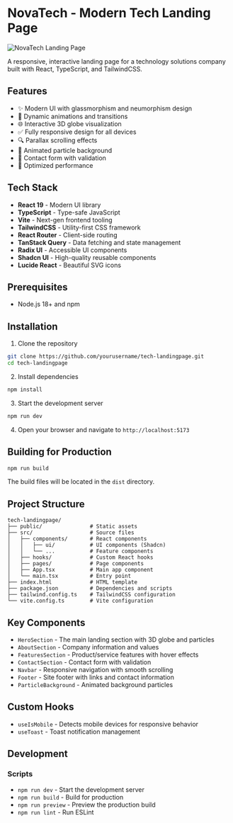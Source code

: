 # NovaTech - Modern Tech Landing Page

![NovaTech Landing Page](https://iili.io/3o680gt.png)

A responsive, interactive landing page for a technology solutions company built with React, TypeScript, and TailwindCSS.

## Features

- ✨ Modern UI with glassmorphism and neumorphism design
- 🎨 Dynamic animations and transitions
- 🌐 Interactive 3D globe visualization
- ✅ Fully responsive design for all devices
- 🔍 Parallax scrolling effects
- 🌙 Animated particle background
- 📝 Contact form with validation
- 🚀 Optimized performance

## Tech Stack

- **React 19** - Modern UI library
- **TypeScript** - Type-safe JavaScript
- **Vite** - Next-gen frontend tooling
- **TailwindCSS** - Utility-first CSS framework
- **React Router** - Client-side routing
- **TanStack Query** - Data fetching and state management
- **Radix UI** - Accessible UI components
- **Shadcn UI** - High-quality reusable components
- **Lucide React** - Beautiful SVG icons

## Prerequisites

- Node.js 18+ and npm

## Installation

1. Clone the repository

```bash
git clone https://github.com/yourusername/tech-landingpage.git
cd tech-landingpage
```

2. Install dependencies

```bash
npm install
```

3. Start the development server

```bash
npm run dev
```

4. Open your browser and navigate to `http://localhost:5173`

## Building for Production

```bash
npm run build
```

The build files will be located in the `dist` directory.

## Project Structure

```
tech-landingpage/
├── public/               # Static assets
├── src/                  # Source files
│   ├── components/       # React components
│   │   ├── ui/           # UI components (Shadcn)
│   │   └── ...           # Feature components
│   ├── hooks/            # Custom React hooks
│   ├── pages/            # Page components
│   ├── App.tsx           # Main app component
│   └── main.tsx          # Entry point
├── index.html            # HTML template
├── package.json          # Dependencies and scripts
├── tailwind.config.ts    # TailwindCSS configuration
└── vite.config.ts        # Vite configuration
```

## Key Components

- `HeroSection` - The main landing section with 3D globe and particles
- `AboutSection` - Company information and values
- `FeaturesSection` - Product/service features with hover effects
- `ContactSection` - Contact form with validation
- `Navbar` - Responsive navigation with smooth scrolling
- `Footer` - Site footer with links and contact information
- `ParticleBackground` - Animated background particles

## Custom Hooks

- `useIsMobile` - Detects mobile devices for responsive behavior
- `useToast` - Toast notification management

## Development

### Scripts

- `npm run dev` - Start the development server
- `npm run build` - Build for production
- `npm run preview` - Preview the production build
- `npm run lint` - Run ESLint
